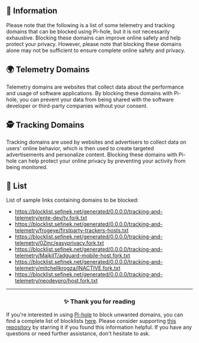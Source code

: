 <!-- SEO DATA FOR BLOCKLIST.SEIFNEK.NET
* Title       : Telemetry Domains
* Description : 
* Tags        :
* Canonical   : /viewer/info/block/Telemetry_and_Tracking
-->

## 📝 Information
Please note that the following is a list of some telemetry and tracking domains that can be blocked using Pi-hole, but it is not necessarily exhaustive.
Blocking these domains can improve online safety and help protect your privacy.
However, please note that blocking these domains alone may not be sufficient to ensure complete online safety and privacy.

## 🌍 Telemetry Domains
Telemetry domains are websites that collect data about the performance and usage of software applications.
By blocking these domains with Pi-hole, you can prevent your data from being shared with the software developer or third-party companies without your consent.

## 🕵️ Tracking Domains
Tracking domains are used by websites and advertisers to collect data on users' online behavior, which is then used to create targeted advertisements and personalize content.
Blocking these domains with Pi-hole can help protect your online privacy by preventing your activity from being monitored.


## 📃 List
List of sample links containing domains to be blocked:
- https://blocklist.sefinek.net/generated/0.0.0.0/tracking-and-telemetry/ente-dev/tv.fork.txt
- https://blocklist.sefinek.net/generated/0.0.0.0/tracking-and-telemetry/frogeye/firstparty-trackers-hosts.txt
- https://blocklist.sefinek.net/generated/0.0.0.0/tracking-and-telemetry/0Zinc/easyprivacy.fork.txt
- https://blocklist.sefinek.net/generated/0.0.0.0/tracking-and-telemetry/MajkiIT/adguard-mobile-host.fork.txt
- https://blocklist.sefinek.net/generated/0.0.0.0/tracking-and-telemetry/mitchellkrogza/INACTIVE.fork.txt
- https://blocklist.sefinek.net/generated/0.0.0.0/tracking-and-telemetry/neodevpro/host.fork.txt


<hr>
<h3 align="center">✨ Thank you for reading</h3>
If you're interested in using <a href="../What%20is%20Pi-hole.md">Pi-hole</a> to block unwanted domains, you can find a complete list of blocklists <a href="../../lists/md/Pi-hole.md">here</a>.
Please consider supporting <a href="https://github.com/sefinek24/Sefinek-Blocklist-Collection" target="_blank">this repository</a> by starring it if you found this information helpful.
If you have any questions or need further assistance, don't hesitate to ask.